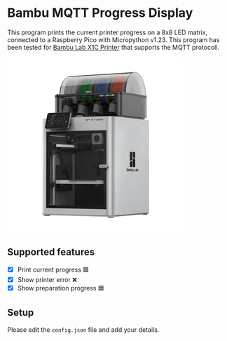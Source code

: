 # Bambu MQTT Progress Display
This program prints the current printer progress on a 8x8 LED matrix, connected to a Raspberry Pico with Micropython v1.23.
This program has been tested for [Bambu Lab X1C Printer](https://eu.store.bambulab.com/products/x1-carbon?srsltid=AfmBOopFs9a93pwfv7qHibLEP5UfgySgJ1MaMIiTjB-XtYBMTHl01if_) that supports the MQTT protocoll.

![Bambu Labs X1C](/doc/X1C.png)

## Supported features
- [x] Print current progress 🟩
- [x] Show printer error ❌
- [x] Show preparation progress 🟦

## Setup
Please edit the `config.json` file and add your details.